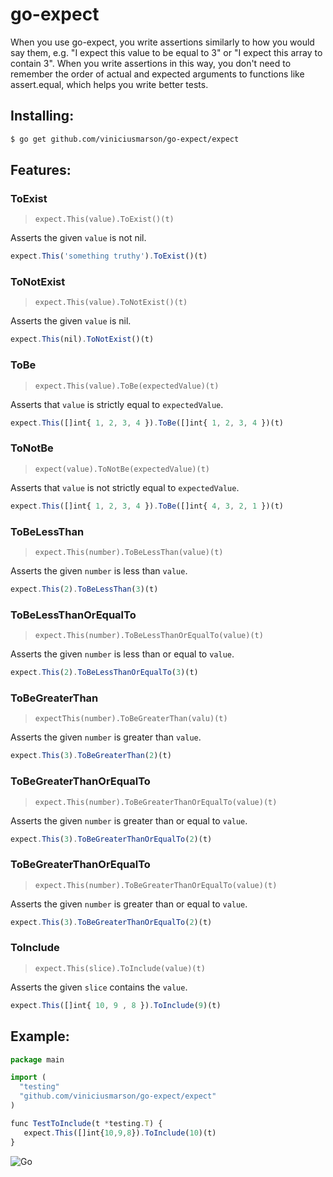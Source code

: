 # go-expect

When you use go-expect, you write assertions similarly to how you would say them, e.g. "I expect this value to be equal to 3" or "I expect this array to contain 3". When you write assertions in this way, you don't need to remember the order of actual and expected arguments to functions like assert.equal, which helps you write better tests.

## Installing:

```sh
$ go get github.com/viniciusmarson/go-expect/expect
```

## Features: 

### ToExist

> `expect.This(value).ToExist()(t)`

Asserts the given `value` is not nil.

```js
expect.This('something truthy').ToExist()(t)
```

### ToNotExist

> `expect.This(value).ToNotExist()(t)`

Asserts the given `value` is nil.

```js
expect.This(nil).ToNotExist()(t)
```

### ToBe

> `expect.This(value).ToBe(expectedValue)(t)`

Asserts that `value` is strictly equal to `expectedValue`.

```js
expect.This([]int{ 1, 2, 3, 4 }).ToBe([]int{ 1, 2, 3, 4 })(t)
```


### ToNotBe

> `expect(value).ToNotBe(expectedValue)(t)`

Asserts that `value` is not strictly equal to `expectedValue`.

```js
expect.This([]int{ 1, 2, 3, 4 }).ToBe([]int{ 4, 3, 2, 1 })(t)
```


### ToBeLessThan

> `expect.This(number).ToBeLessThan(value)(t)`

Asserts the given `number` is less than `value`.

```js
expect.This(2).ToBeLessThan(3)(t)
```


### ToBeLessThanOrEqualTo

> `expect.This(number).ToBeLessThanOrEqualTo(value)(t)`

Asserts the given `number` is less than or equal to `value`.

```js
expect.This(2).ToBeLessThanOrEqualTo(3)(t)
```


### ToBeGreaterThan

> `expectThis(number).ToBeGreaterThan(valu)(t)`

Asserts the given `number` is greater than `value`.

```js
expect.This(3).ToBeGreaterThan(2)(t)
```


### ToBeGreaterThanOrEqualTo

> `expect.This(number).ToBeGreaterThanOrEqualTo(value)(t)`

Asserts the given `number` is greater than or equal to `value`.

```js
expect.This(3).ToBeGreaterThanOrEqualTo(2)(t)
```


### ToBeGreaterThanOrEqualTo

> `expect.This(number).ToBeGreaterThanOrEqualTo(value)(t)`

Asserts the given `number` is greater than or equal to `value`.

```js
expect.This(3).ToBeGreaterThanOrEqualTo(2)(t)
```


### ToInclude

> `expect.This(slice).ToInclude(value)(t)`

Asserts the given `slice` contains the `value`.

```js
expect.This([]int{ 10, 9 , 8 }).ToInclude(9)(t)
```

## Example:

```js
package main

import (
  "testing"
  "github.com/viniciusmarson/go-expect/expect"
)

func TestToInclude(t *testing.T) {
   expect.This([]int{10,9,8}).ToInclude(10)(t)
}
```


![Go](http://nordicapis.com/wp-content/uploads/golang-hemmingway-with-a-martini-02-243x300.png)
